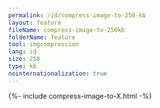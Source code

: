 ```yaml
---
permalink: /id/compress-image-to-250-kb
layout: feature
fileName: compress-image-to-250kb
folderName: feature
tool: imgcompression
lang: id
size: 250
type: kb
nointernationalization: true
---
```

{%- include compress-image-to-X.html -%}       
